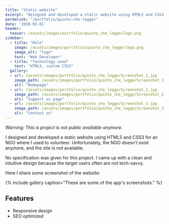 ```yaml
---
title: "Static website"
excerpt: "Designed and developed a static website using HTML5 and CSS3 for an NGO."
permalink: "/portfolio/quinto-che-legge/"
date: '2018-03-01'
header:
  teaser: /assets/images/portfolio/quinto_che_legge/logo.png
sidebar:
  - title: "Role"
    image: /assets/images/portfolio/quinto_che_legge/logo.png
    image_alt: "logo"
    text: "Web Developer"
  - title: "Technology used"
    text: "HTML5, custom CSS3"
  gallery:
  - url: /assets/images/portfolio/quinto_che_legge/Screenshot_1.jpg
    image_path: /assets/images/portfolio/quinto_che_legge/Screenshot_1.jpg
    alt: "Homepage"
  - url: /assets/images/portfolio/quinto_che_legge/Screenshot_2.jpg
    image_path: /assets/images/portfolio/quinto_che_legge/Screenshot_2.jpg
    alt: "Support us page"
  - url: /assets/images/portfolio/quinto_che_legge/Screenshot_3.jpg
    image_path: /assets/images/portfolio/quinto_che_legge/Screenshot_3.jpg
    alt: "Contact us"
---
```

*Warning: This is project is not public available anymore.* 

I designed and developed a static website using HTML5 and CSS3 for an NGO where I used to volunteer. Unfortunately, the NGO doesn't exist anymore, and the site is not available. 

No specification was given for this project.  I came up with a clean and intuitive design because the target users often are not tech-savvy.

Here I share some screenshot of the website:

{% include gallery caption="These are some of the app's screenshots." %}


## Features
* Responsive design
* SEO optimized

